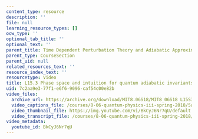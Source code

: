 ```yaml
---
content_type: resource
description: ''
file: null
learning_resource_types: []
ocw_type: ''
optional_tab_title: ''
optional_text: ''
parent_title: Time Dependent Perturbation Theory and Adiabatic Approximation
parent_type: CourseSection
parent_uid: null
related_resources_text: ''
resource_index_text: ''
resourcetype: Video
title: L15.3 Phase space and intuition for quantum adiabatic invariants
uid: 7c2aa9e3-77f1-e6f6-9096-caf54c00e82b
video_files:
  archive_url: https://archive.org/download/MIT8.06S18/MIT8_06S18_L15S3_300k.mp4
  video_captions_file: /courses/8-06-quantum-physics-iii-spring-2018/5a385521c7c95d56a8c2437ad031d1c0_BkCyJ6Nr7qU.vtt
  video_thumbnail_file: https://img.youtube.com/vi/BkCyJ6Nr7qU/default.jpg
  video_transcript_file: /courses/8-06-quantum-physics-iii-spring-2018/d68c09728a4010b8bb1ebdd0be4d55a1_BkCyJ6Nr7qU.pdf
video_metadata:
  youtube_id: BkCyJ6Nr7qU
---
```

